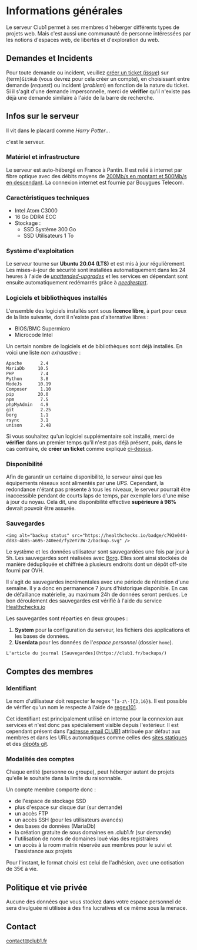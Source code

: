 Informations générales
======================

Le serveur Club1 permet à ses membres d'héberger différents types de projets web.
Mais c'est aussi une communauté de personne intéressées par les notions d'espaces web,
de libertés et d'exploration du web.

Demandes et Incidents
---------------------

Pour toute demande ou incident, veuillez [créer un ticket (_issue_)](https://github.com/club-1/hosting/issues)
sur {term}`GitHub` (vous devrez pour cela créer un compte), en choisissant entre demande
(_request_) ou incident (_problem_) en fonction de la nature du ticket.
Si il s'agit d'une demande impersonnelle, merci de **vérifier** qu'il n'existe pas
déjà une demande similaire à l'aide de la barre de recherche.


Infos sur le serveur
--------------------

Il vit dans le placard comme _Harry Potter_...

c'est le serveur.

### Matériel et infrastructure

Le serveur est auto-hébergé en France à Pantin. Il est relié à internet par fibre
optique avec des débits moyens de [200Mb/s en montant et 500Mb/s en descendant](https://www.nperf.com/fr/r/338260996-nDOmVdkc).
La connexion internet est fournie par Bouygues Telecom.

### Caractéristiques techniques

- Intel Atom C3000
- 16 Go DDR4 ECC
- Stockage :
  - SSD Système 300 Go
  - SSD Utilisateurs 1 To



### Système d'exploitation

Le serveur tourne sur **Ubuntu 20.04 (LTS)** et est mis à jour régulièrement.
Les mises-à-jour de sécurité sont installées automatiquement dans les 24 heures
à l'aide de [_unattended-upgrades_](https://wiki.debian.org/fr/unattended-upgrades)
et les services en dépendant sont ensuite automatiquement redémarrés grâce à
[_needrestart_](https://packages.debian.org/fr/stable/needrestart).

### Logiciels et bibliothèques installés

L'ensemble des logiciels installés sont sous **licence libre**,
à part pour ceux de la liste suivante, dont il n'existe pas d'alternative libres :

- BIOS/BMC Supermicro
- Microcode Intel

Un certain nombre de logiciels et de bibliothèques sont déjà installés.
En voici une liste _non exhaustive_ :

    Apache       2.4
    MariaDb     10.5
    PHP          7.4
    Python       3.8
    NodeJs      10.19
    Composer     1.10
    pip         20.0
    npm          7.5
    phpMyAdmin   4.9
    git          2.25
    borg         1.1
    rsync        3.1
    unison       2.48

Si vous souhaitez qu'un logiciel supplémentaire soit installé, merci de
**vérifier** dans un premier temps qu'il n'est pas déjà présent, puis, dans
le cas contraire, de **créer un ticket** comme expliqué [ci-dessus](#demandes-et-incidents).

### Disponibilité

Afin de garantir un certaine disponibilité, le serveur ainsi que les équipements
réseaux sont alimentés par une _UPS_. Cependant, la redondance n'étant pas
présente à tous les niveaux, le serveur pourrait être inaccessible pendant
de courts laps de temps, par exemple lors d'une mise à jour du noyau.
Cela dit, une disponibilité effective **supérieure à 98%** devrait pouvoir être
assurée.

### Sauvegardes

```{raw} html
<img alt="backup status" src="https://healthchecks.io/badge/c792e044-dd83-4b85-a695-240eed/fy2eY73W-2/backup.svg" />
```

Le système et les données utilisateur sont sauvegardées une fois par jour à 5h.
Les sauvegardes sont réalisées avec [Borg](https://www.borgbackup.org/).
Elles sont ainsi stockées de manière dédupliquée et chiffrée à plusieurs endroits
dont un dépôt off-site fourni par OVH.

Il s'agit de sauvegardes incrémentales avec une période de rétention d'une semaine.
Il y a donc en permanence 7 jours d'historique disponible.
En cas de défaillance matérielle, au maximum 24h de données seront perdues.
Le bon déroulement des sauvegardes est vérifié à l'aide du service [Healthchecks.io](https://healthchecks.io/)

Les sauvegardes sont réparties en deux groupes :

1. **System** pour la configuration du serveur, les fichiers des applications et les bases de données.
2. **Userdata** pour les données de l'_espace personnel_ (dossier `home`).

```{admonition} Voir aussi
L'article du journal [Sauvegardes](https://club1.fr/backups/)
```

Comptes des membres
-------------------

### Identifiant

Le nom d'utilisateur doit respecter le regex `^[a-z\-]{3,16}$`.
Il est possible de vérifier qu'un nom le respecte à l'aide de [regex101](https://regex101.com/r/AilLZw/1).

Cet identifiant est principalement utilisé en interne pour la connexion aux services
et n'est donc pas spécialement visible depuis l'extérieur.
Il est cependant présent dans l'[adresse email CLUB1](/services/email.md) attribuée par défaut aux membres
et dans les URLs automatiques comme celles des [sites statiques](../services/web.md#sites-web-statiques)
et des [dépôts git](/services/git.md).

### Modalités des comptes

Chaque entité (personne ou groupe),
peut héberger autant de projets qu'elle le souhaite dans la limite du raisonnable.

Un compte membre comporte donc :

- de l'espace de stockage SSD
- plus d'espace sur disque dur (sur demande)
- un accès FTP
- un accès SSH (pour les utilisateurs avancés)
- des bases de données (MariaDb)
- la création gratuite de sous domaines en .club1.fr (sur demande)
- l'utilisation de noms de domaines loué vias des registraires
- un accès à la room matrix réservée aux membres pour le suivi et l'assistance aux projets

Pour l'instant, le format choisi est celui de l'adhésion,
avec une cotisation de 35€ à vie.

Politique et vie privée
-----------------------

Aucune des données que vous stockez dans votre espace personnel de sera
divulguée ni utilisée à des fins lucratives et ce même sous la menace.

Contact
-------

<contact@club1.fr>

